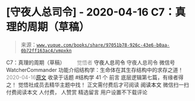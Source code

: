 # [守夜人总司令] - 2020-04-16 C7：真理的周期（草稿）

> 来源：[`www.yuque.com/books/share/97051b78-926c-43e6-b0aa-0b72ff163ac4/vmpxkn`](https://www.yuque.com/books/share/97051b78-926c-43e6-b0aa-0b72ff163ac4/vmpxkn)

<ne-p id="520f42f3293818f927861ebbd5b15da4_p_0" data-lake-id="520f42f3293818f927861ebbd5b15da4_p_0"><ne-text id="ua5b3a770" style="color: rgb(51, 51, 51);">C7：真理的周期（草稿）</ne-text></ne-p> <ne-p id="d604bb9b962c5749ecbd4e3831bb7973" data-lake-id="d604bb9b962c5749ecbd4e3831bb7973"><ne-text id="ub87619d3" ne-fontsize="12" style="color: rgb(255, 255, 255);">原创</ne-text><ne-text id="u0a8aa142" style="color: rgb(140, 140, 140);">觉悟者</ne-text> <ne-text id="ubb4dfc47" ne-fontsize="14">守夜人总司令</ne-text></ne-p> <ne-p id="e7692033e5bb87c628a1a62995c04d47" data-lake-id="e7692033e5bb87c628a1a62995c04d47"><ne-text id="uaf0491ee" ne-fontsize="14" ne-bold="true" style="color: rgb(51, 51, 51);">守夜人总司令</ne-text></ne-p> <ne-p id="82b1b1c3555db35a04919c6764a60094" data-lake-id="82b1b1c3555db35a04919c6764a60094"><ne-text id="u1d71b6cf" ne-fontsize="14" style="color: rgb(51, 51, 51);">微信号</ne-text><ne-text id="u526dc662" ne-fontsize="14" style="color: rgb(51, 51, 51);">WatcherCommander</ne-text></ne-p> <ne-p id="7673647394c0a3a3d90c65432ab14155" data-lake-id="7673647394c0a3a3d90c65432ab14155"><ne-text id="ua19fe16d" ne-fontsize="14" style="color: rgb(51, 51, 51);">功能介绍</ne-text><ne-text id="u89fbb542" ne-fontsize="14" style="color: rgb(51, 51, 51);">结构学：生命体在其生存结构中的求存之道！</ne-text></ne-p> <ne-p id="47312e30a5d3f0397219f5fc397ad560" data-lake-id="47312e30a5d3f0397219f5fc397ad560"><ne-text id="uf9f9fa08" style="color: rgb(140, 140, 140);">2020-04-16</ne-text>[<ne-text id="u560c2ec2" ne-fontsize="14">原文</ne-text>](https://mp.weixin.qq.com/s?__biz=MzAxNDk1NjI2Mw==&mid=2247485125&idx=1&sn=724eac40812de46a36c36a423d100223&chksm=9b8a254dacfdac5b81e40465e73885bad2944e5115cd3c3fd5564b139fff62d8d15465bdc614&scene=27#wechat_redirect&cpage=240)</ne-p> <ne-p id="8124d4c29253f07ba6973858bc0c5ff6" data-lake-id="8124d4c29253f07ba6973858bc0c5ff6"><ne-text id="ueda3c302" style="color: rgb(51, 51, 51);">收录于话题</ne-text></ne-p> <ne-p id="88bb52cca3f6eb3fec5855f1ae8c2aea" data-lake-id="88bb52cca3f6eb3fec5855f1ae8c2aea"><ne-text id="ub6c7533d" style="color: rgb(51, 51, 51);">#结构学</ne-text></ne-p> <ne-p id="ade5039f18e2da4f917fed061a4a6ad4" data-lake-id="ade5039f18e2da4f917fed061a4a6ad4"><ne-text id="u1831f7a6" style="color: rgb(51, 51, 51);">41 个</ne-text></ne-p> <ne-p id="7c78a3f31a4a07eddee2423c389fb9fc" data-lake-id="7c78a3f31a4a07eddee2423c389fb9fc"><ne-text id="ued32f65e" style="color: rgb(51, 51, 51);">前言</ne-text></ne-p> <ne-p id="f29a0bd1ead0e8a5cbb9a2f11b725e81" data-lake-id="f29a0bd1ead0e8a5cbb9a2f11b725e81"><ne-text id="u88ad23b7" style="color: rgb(51, 51, 51);">底层逻辑第七篇，有缘者得之！</ne-text></ne-p> <ne-p id="7f86759038e2bdbf2160b27bc345dc3c" data-lake-id="7f86759038e2bdbf2160b27bc345dc3c"><ne-text id="u48f47010" style="color: rgb(51, 51, 51);">觉悟社成员去精华主题中找！</ne-text></ne-p> <ne-p id="62622fa3687bd2d12eeb997d1fd7bff5" data-lake-id="62622fa3687bd2d12eeb997d1fd7bff5" ne-alignment="center"><ne-text id="u753a49f2" style="color: rgb(51, 51, 51);">正文需付费后才可阅读</ne-text></ne-p> <ne-p id="2fd4aa614df9516e70940d854b7b2b4c" data-lake-id="2fd4aa614df9516e70940d854b7b2b4c" ne-alignment="center"><ne-text id="ud153f0c4">阅读本文</ne-text></ne-p> <ne-p id="a91be3e599a58cd14b9429a67021a2e3" data-lake-id="a91be3e599a58cd14b9429a67021a2e3" ne-alignment="center"><ne-text id="uec9593ca" style="color: rgb(51, 51, 51);">微信扫一扫付费阅读本文</ne-text></ne-p> <ne-p id="2cc864b58cb91077e0c7d8eee59bc5a3" data-lake-id="2cc864b58cb91077e0c7d8eee59bc5a3" ne-alignment="center"><ne-text id="u737cc9a4" style="color: rgb(51, 51, 51);">人付费</ne-text><ne-text id="ubc0dbf97" ne-fontsize="13" style="color: rgb(51, 51, 51);">， 人赞赏</ne-text></ne-p> <ne-h3 id="AzeKP" data-lake-id="AzeKP"><ne-heading-ext><ne-heading-anchor></ne-heading-anchor><ne-heading-fold></ne-heading-fold></ne-heading-ext><ne-heading-content><ne-text id="u873c7a29" ne-fontsize="16" style="color: rgb(51, 51, 51);">精选留言</ne-text></ne-heading-content></ne-h3> <ne-p id="245d1d76f2f01091cc6c9f8d16238f5c" data-lake-id="245d1d76f2f01091cc6c9f8d16238f5c"><ne-text id="u36b41a09" style="color: rgb(51, 51, 51);">用户设置不下载评论</ne-text></ne-p>
